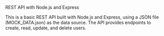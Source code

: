REST API with Node.js and Express

This is a basic REST API built with Node.js and Express, using a JSON file (MOCK_DATA.json) as the data source. The API provides endpoints to create, read, update, and delete users.